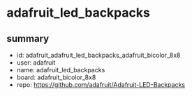 # adafruit_led_backpacks
 
## summary 
* id: adafruit_adafruit_led_backpacks_adafruit_bicolor_8x8
* user: adafruit
* name: adafruit_led_backpacks
* board: adafruit_bicolor_8x8
* repo: https://github.com/adafruit/Adafruit-LED-Backpacks








